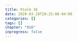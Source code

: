 ```yaml
---
title: Psalm 16
date: 2020-03-28T20:25:08-04:00
categories: []
tags: []
chapter: "016"
inprogress: false
---
```


